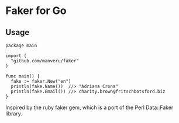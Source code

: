 # Faker for Go

## Usage

    package main

    import (
      "github.com/manveru/faker"
    )

    func main() {
      fake := faker.New("en")
      println(fake.Name())  //> "Adriana Crona"
      println(fake.Email()) //> charity.brown@fritschbotsford.biz
    }

Inspired by the ruby faker gem, which is a port of the Perl Data::Faker library.
